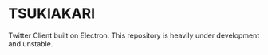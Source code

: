 # TSUKIAKARI

Twitter Client built on Electron.
This repository is heavily under development and unstable.


